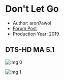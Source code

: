 # Don't Let Go

* Author: aron7awol
* [Forum Post](https://www.avsforum.com/threads/bass-eq-for-filtered-movies.2995212/post-58944990)
* Production Year: 2019

## DTS-HD MA 5.1

![img 0](https://i.imgur.com/xunbgls.jpg)

![img 1](https://i.imgur.com/mdutzp9.png)

